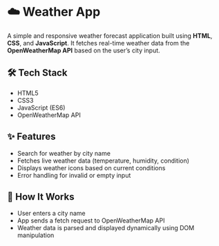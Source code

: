 # ☁️ Weather App

A simple and responsive weather forecast application built using **HTML**, **CSS**, and **JavaScript**. It fetches real-time weather data from the **OpenWeatherMap API** based on the user’s city input.

## 🛠️ Tech Stack
- HTML5
- CSS3
- JavaScript (ES6)
- OpenWeatherMap API

## ✨ Features
- Search for weather by city name
- Fetches live weather data (temperature, humidity, condition)
- Displays weather icons based on current conditions
- Error handling for invalid or empty input

## 🧠 How It Works
- User enters a city name
- App sends a fetch request to OpenWeatherMap API
- Weather data is parsed and displayed dynamically using DOM manipulation

